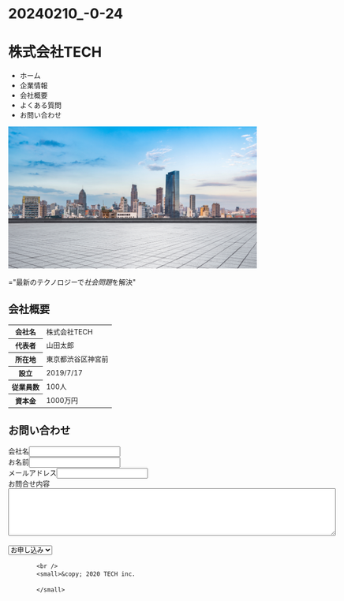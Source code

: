 # 20240210_-0-24
<h1>株式会社TECH</h1>
<ul>
        <li>ホーム</li>
        <li>企業情報</li>
        <li>会社概要</li>
        <li>よくある質問</li>
        <li>お問い合わせ</li>
    </ul>
    <img src="img/mv.png"><p>="最新のテクノロジーで<em>社会問題</em>を解決"</p>
    <h2>会社概要</h2>
    <table>
    <tr>
        <th>会社名</th>
        <td>株式会社TECH</td>
    </tr>
    <tr>
        <th>代表者</th>
        <td>山田太郎</td>
        </tr>
        <tr>
            <th>所在地</th>
            <td>東京都渋谷区神宮前</td>
        </tr>
        <tr>
            <th>設立</th>
            <td>2019/7/17</td>
        </tr>
        <tr>
            <th>従業員数</th>
            <td>100人</td>
        </tr>
        <tr>
            <th>資本金</th>
            <td>1000万円</td>
        </tr>
    </table>

<h2>お問い合わせ</h2>
<form action="detail.html" method="get">
    <label> 会社名<input type="text" name="name"> </label>
    </form>
    <form action="detail.html" method="get">
    <label> お名前<input type="text" name="name" /> </label>
    </form>
    <form action="detail.html" method="get">
    <label> メールアドレス<input type="text" name="name" /> </label>
    </form>
            <form action="detail.html" method="get">
    <label>お問合せ内容</label>
    <textarea name="textarea" cols="80" rows="6"></textarea>
            </form>
    <br action="detail.html" method="get">
        <select name="select">
            <option value="お申し込み">お申し込み</option>
            </select>

            <br />
            <small>&copy; 2020 TECH inc.

            </small>